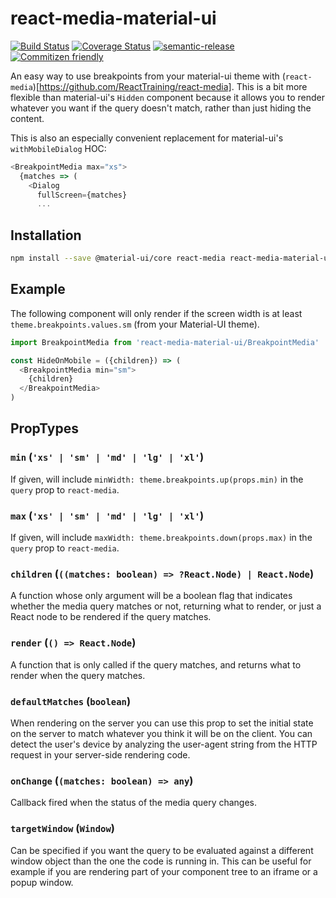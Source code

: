 # react-media-material-ui

[![Build Status](https://travis-ci.org/jcoreio/react-media-material-ui.svg?branch=master)](https://travis-ci.org/jcoreio/react-media-material-ui)
[![Coverage Status](https://codecov.io/gh/jcoreio/react-media-material-ui/branch/master/graph/badge.svg)](https://codecov.io/gh/jcoreio/react-media-material-ui)
[![semantic-release](https://img.shields.io/badge/%20%20%F0%9F%93%A6%F0%9F%9A%80-semantic--release-e10079.svg)](https://github.com/semantic-release/semantic-release)
[![Commitizen friendly](https://img.shields.io/badge/commitizen-friendly-brightgreen.svg)](http://commitizen.github.io/cz-cli/)

An easy way to use breakpoints from your material-ui theme with
(`react-media`)[https://github.com/ReactTraining/react-media].  This is a bit
more flexible than material-ui's `Hidden` component because it allows you to
render whatever you want if the query doesn't match, rather than just hiding
the content.

This is also an especially convenient replacement for material-ui's
`withMobileDialog` HOC:

```js
<BreakpointMedia max="xs">
  {matches => (
    <Dialog
      fullScreen={matches}
      ...
```

## Installation

```sh
npm install --save @material-ui/core react-media react-media-material-ui
```

## Example

The following component will only render if the screen width is at least
`theme.breakpoints.values.sm` (from your Material-UI theme).
```js
import BreakpointMedia from 'react-media-material-ui/BreakpointMedia'

const HideOnMobile = ({children}) => (
  <BreakpointMedia min="sm">
    {children}
  </BreakpointMedia>
)
```

## PropTypes

### `min` (`'xs' | 'sm' | 'md' | 'lg' | 'xl'`)

If given, will include `minWidth: theme.breakpoints.up(props.min)` in the
`query` prop to `react-media`.

### `max` (`'xs' | 'sm' | 'md' | 'lg' | 'xl'`)

If given, will include `maxWidth: theme.breakpoints.down(props.max)` in
the `query` prop to `react-media`.

### `children` (`((matches: boolean) => ?React.Node) | React.Node`)

A function whose only argument will be a boolean flag that indicates whether the
media query matches or not, returning what to render, or just a React node to be
rendered if the query matches.

### `render` (`() => React.Node`)

A function that is only called if the query matches, and returns what to render
when the query matches.

### `defaultMatches` (`boolean`)

When rendering on the server you can use this prop to set the initial state on the server to match whatever you think it will be on the client. You can detect the user's device by analyzing the user-agent string from the HTTP request in your server-side rendering code.

### `onChange` (`(matches: boolean) => any`)

Callback fired when the status of the media query changes.

### `targetWindow` (`Window`)

Can be specified if you want the query to be evaluated against a different window object than the one the code is running in. This can be useful for example if you are rendering part of your component tree to an iframe or a popup window.
